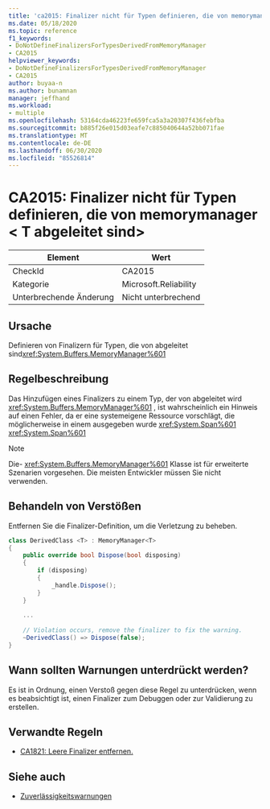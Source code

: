 ```yaml
---
title: 'ca2015: Finalizer nicht für Typen definieren, die von memorymanager abgeleitet sind<T>'
ms.date: 05/18/2020
ms.topic: reference
f1_keywords:
- DoNotDefineFinalizersForTypesDerivedFromMemoryManager
- CA2015
helpviewer_keywords:
- DoNotDefineFinalizersForTypesDerivedFromMemoryManager
- CA2015
author: buyaa-n
ms.author: bunamnan
manager: jeffhand
ms.workload:
- multiple
ms.openlocfilehash: 53164cda46223fe659fca5a3a20307f436febfba
ms.sourcegitcommit: b885f26e015d03eafe7c885040644a52bb071fae
ms.translationtype: MT
ms.contentlocale: de-DE
ms.lasthandoff: 06/30/2020
ms.locfileid: "85526814"
---
```

# <a name="ca2015-do-not-define-finalizers-for-types-derived-from-memorymanagerlttgt"></a>CA2015: Finalizer nicht für Typen definieren, die von memorymanager &lt; T abgeleitet sind&gt;

|Element|Wert|
|-|-|
|CheckId|CA2015|
|Kategorie|Microsoft.Reliability|
|Unterbrechende Änderung|Nicht unterbrechend|

## <a name="cause"></a>Ursache

Definieren von Finalizern für Typen, die von abgeleitet sind<xref:System.Buffers.MemoryManager%601>

## <a name="rule-description"></a>Regelbeschreibung

Das Hinzufügen eines Finalizers zu einem Typ, der von abgeleitet wird <xref:System.Buffers.MemoryManager%601> , ist wahrscheinlich ein Hinweis auf einen Fehler, da er eine systemeigene Ressource vorschlägt, die möglicherweise in einem ausgegeben wurde <xref:System.Span%601> <xref:System.Span%601>

> [!NOTE]
> Die- <xref:System.Buffers.MemoryManager%601> Klasse ist für erweiterte Szenarien vorgesehen. Die meisten Entwickler müssen Sie nicht verwenden.

## <a name="how-to-fix-violations"></a>Behandeln von Verstößen

Entfernen Sie die Finalizer-Definition, um die Verletzung zu beheben.

```csharp
class DerivedClass <T> : MemoryManager<T>
{
    public override bool Dispose(bool disposing)
    {
        if (disposing)
        {
            _handle.Dispose();
        }
    }
    
    ...
    
    // Violation occurs, remove the finalizer to fix the warning.
    ~DerivedClass() => Dispose(false);
}
```

## <a name="when-to-suppress-warnings"></a>Wann sollten Warnungen unterdrückt werden?

Es ist in Ordnung, einen Verstoß gegen diese Regel zu unterdrücken, wenn es beabsichtigt ist, einen Finalizer zum Debuggen oder zur Validierung zu erstellen.

## <a name="related-rules"></a>Verwandte Regeln

- [CA1821: Leere Finalizer entfernen.](ca1821.md)

## <a name="see-also"></a>Siehe auch

- [Zuverlässigkeitswarnungen](../code-quality/reliability-warnings.md)
